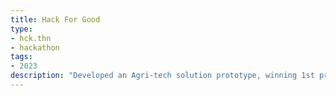 ```yaml
---
title: Hack For Good
type:
- hck.thn
- hackathon
tags:
- 2023
description: "Developed an Agri-tech solution prototype, winning 1st prize in the hackathon."
---
```

